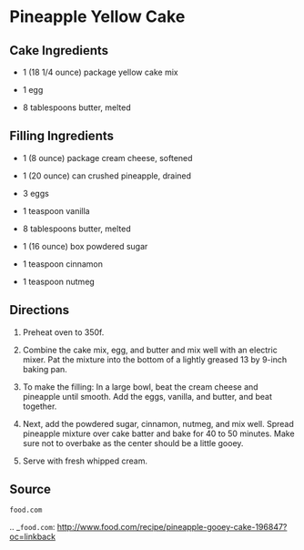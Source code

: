 Pineapple Yellow Cake
=====================

Cake Ingredients
----------------

* 1 (18 1/4 ounce) package yellow cake mix

* 1 egg

* 8 tablespoons butter, melted


Filling Ingredients
-------------------

* 1 (8 ounce) package cream cheese, softened

* 1 (20 ounce) can crushed pineapple, drained

* 3 eggs

* 1 teaspoon vanilla

* 8 tablespoons butter, melted

* 1 (16 ounce) box powdered sugar

* 1 teaspoon cinnamon

* 1 teaspoon nutmeg


Directions
----------

1) Preheat oven to 350f.

2) Combine the cake mix, egg, and butter and mix well with an electric mixer. Pat the mixture into the bottom of a lightly greased 13 by 9-inch baking pan.

3) To make the filling: In a large bowl, beat the cream cheese and pineapple until smooth. Add the eggs, vanilla, and butter, and beat together.

4) Next, add the powdered sugar, cinnamon, nutmeg, and mix well. Spread pineapple mixture over cake batter and bake for 40 to 50 minutes. Make sure not to overbake as the center should be a little gooey.

5) Serve with fresh whipped cream.


Source
------

`food.com`

.. _`food.com`: http://www.food.com/recipe/pineapple-gooey-cake-196847?oc=linkback
